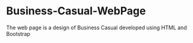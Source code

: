 # Business-Casual-WebPage
The web page is a design of Business Casual developed using HTML and Bootstrap 
